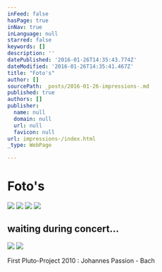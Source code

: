```yaml
---
inFeed: false
hasPage: true
inNav: true
inLanguage: null
starred: false
keywords: []
description: ''
datePublished: '2016-01-26T14:35:43.774Z'
dateModified: '2016-01-26T14:35:41.467Z'
title: "Foto's"
author: []
sourcePath: _posts/2016-01-26-impressions-.md
published: true
authors: []
publisher:
  name: null
  domain: null
  url: null
  favicon: null
url: impressions-/index.html
_type: WebPage

---
```

# Foto's
![](https://s3-us-west-2.amazonaws.com/the-grid-img/p/c90bfd204db63ca3a33cc0e8a4634dbb200c48af.jpg)
![](https://s3-us-west-2.amazonaws.com/the-grid-img/p/eb34aa8653f412f8e37572d9215dd4022a7c4223.jpg)
![](https://s3-us-west-2.amazonaws.com/the-grid-img/p/293fbdb187dab3a712150953b6a3cd5807834232.jpg)
![](https://s3-us-west-2.amazonaws.com/the-grid-img/p/3510cdb7d99804c80f5af51cba5d0fd5092ca4d7.jpg)

## waiting during concert...
![](https://s3-us-west-2.amazonaws.com/the-grid-img/p/f95ea0fa09b4b9b8c1aba2ef8ab9548cce371501.jpg)
![](https://s3-us-west-2.amazonaws.com/the-grid-img/p/b37c875a12870858e1c2e52c51f3d1173aaf7131.jpg)

First Pluto-Project 2010 : Johannes Passion - Bach